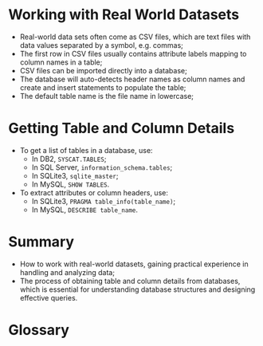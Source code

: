 # Working with Real World Datasets

 - Real-world data sets often come as CSV files, which are text files with data values separated by a symbol, e.g. commas;
 - The first row in CSV files usually contains attribute labels mapping to column names in a table;
 - CSV files can be imported directly into a database;
 - The database will auto-detects header names as column names and create and insert statements to populate the table;
 - The default table name is the file name in lowercase;

# Getting Table and Column Details

 - To get a list of tables in a database, use:
    - In DB2,  `SYSCAT.TABLES`; 
    - In SQL Server,  `information_schema.tables`;
    - In SQLite3,  `sqlite_master`; 
    - In MySQL,  `SHOW TABLES`.
 - To extract attributes or column headers, use:
    - In SQLite3, `PRAGMA table_info(table_name)`;
    - In MySQL, `DESCRIBE table_name`.

# Summary

 - How to work with real-world datasets, gaining practical experience in handling and analyzing data;
 - The process of obtaining table and column details from databases, which is essential for understanding database structures and designing effective queries.

# Glossary
